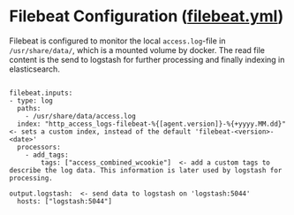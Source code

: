 # Filebeat Configuration ([filebeat.yml](filebeat.yml))
Filebeat is configured to monitor the local `access.log`-file in `/usr/share/data/`, which is a mounted volume by docker.
The read file content is the send to logstash for further processing and finally indexing in elasticsearch.

```

filebeat.inputs:
- type: log
  paths:
    - /usr/share/data/access.log
  index: "http_access_logs-filebeat-%{[agent.version]}-%{+yyyy.MM.dd}"  <- sets a custom index, instead of the default 'filebeat-<version>-<date>'
  processors:
    - add_tags:
        tags: ["access_combined_wcookie"]  <- add a custom tags to describe the log data. This information is later used by logstash for processing.

output.logstash:  <- send data to logstash on 'logstash:5044'
  hosts: ["logstash:5044"]
```
